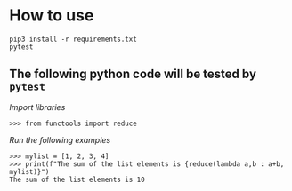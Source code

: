 # How to use
```
pip3 install -r requirements.txt
pytest
```

## The following python code will be tested by `pytest`

*Import libraries*

    >>> from functools import reduce 

*Run the following examples*

    >>> mylist = [1, 2, 3, 4]
    >>> print(f"The sum of the list elements is {reduce(lambda a,b : a+b, mylist)}")
    The sum of the list elements is 10

